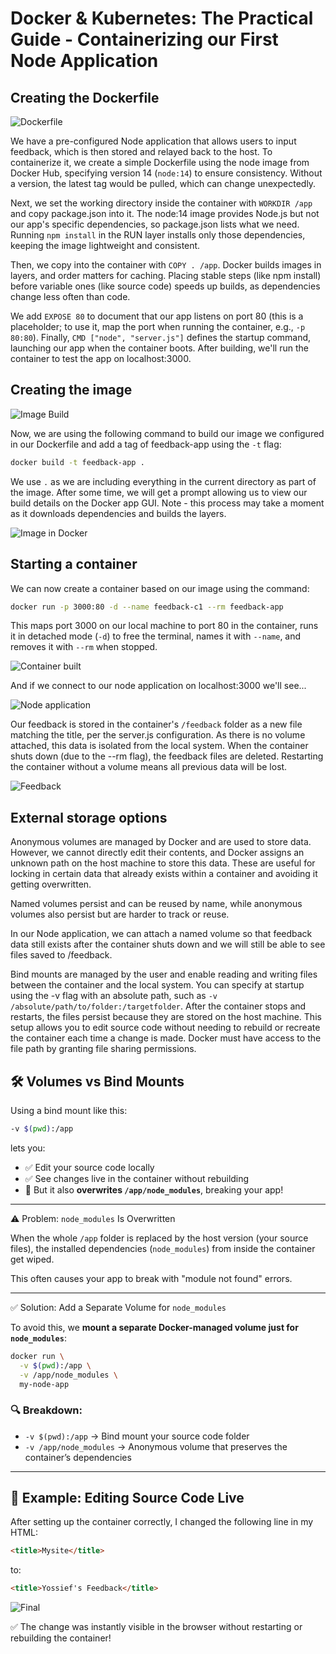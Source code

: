 # Docker & Kubernetes: The Practical Guide - Containerizing our First Node Application


## Creating the Dockerfile

![Dockerfile](images/dockerfile.png)

We have a pre-configured Node application that allows users to input feedback, which is then stored and relayed back to the host. To containerize it, we create a simple Dockerfile using the node image from Docker Hub, specifying version 14 (`node:14`) to ensure consistency. Without a version, the latest tag would be pulled, which can change unexpectedly.

Next, we set the working directory inside the container with `WORKDIR /app` and copy package.json into it. The node:14 image provides Node.js but not our app's specific dependencies, so package.json lists what we need. Running `npm install` in the RUN layer installs only those dependencies, keeping the image lightweight and consistent.

Then, we copy into the container with `COPY . /app`. Docker builds images in layers, and order matters for caching. Placing stable steps (like npm install) before variable ones (like source code) speeds up builds, as dependencies change less often than code.

We add `EXPOSE 80` to document that our app listens on port 80 (this is a placeholder; to use it, map the port when running the container, e.g., `-p 80:80`). Finally, `CMD ["node", "server.js"]` defines the startup command, launching our app when the container boots. After building, we'll run the container to test the app on localhost:3000.

## Creating the image

![Image Build](images/build.png)

Now, we are using the following command to build our image we configured in our Dockerfile and add a tag of feedback-app using the `-t` flag:

```bash
docker build -t feedback-app .
```

We use `.` as we are including everything in the current directory as part of the image. After some time, we will get a prompt allowing us to view our build details on the Docker app GUI. Note - this process may take a moment as it downloads dependencies and builds the layers.

![Image in Docker](images/image.png)

## Starting a container

We can now create a container based on our image using the command:

```bash
docker run -p 3000:80 -d --name feedback-c1 --rm feedback-app
```

This maps port 3000 on our local machine to port 80 in the container, runs it in detached mode (`-d`) to free the terminal, names it with `--name`, and removes it with `--rm` when stopped.

![Container built](images/run.png)

And if we connect to our node application on localhost:3000 we'll see...

![Node application](images/Node.png)

Our feedback is stored in the container's `/feedback` folder as a new file matching the title, per the server.js configuration. As there is no volume attached, this data is isolated from the local system. When the container shuts down (due to the --rm flag), the feedback files are deleted. Restarting the container without a volume means all previous data will be lost.

![Feedback](images/feedback.png)


## External storage options

Anonymous volumes are managed by Docker and are used to store data. However, we cannot directly edit their contents, and Docker assigns an unknown path on the host machine to store this data. These are useful for locking in certain data that already exists within a container and avoiding it getting overwritten. 

Named volumes persist and can be reused by name, while anonymous volumes also persist but are harder to track or reuse.

In our Node application, we can attach a named volume so that feedback data still exists after the container shuts down and we will still be able to see files saved to /feedback.

Bind mounts are managed by the user and enable reading and writing files between the container and the local system. You can specify at startup using the -v flag with an absolute path, such as `-v /absolute/path/to/folder:/targetfolder`. After the container stops and restarts, the files persist because they are stored on the host machine. This setup allows you to edit source code without needing to rebuild or recreate the container each time a change is made. Docker must have access to the file path by granting file sharing permissions.

## 🛠️ Volumes vs Bind Mounts

Using a bind mount like this:

```bash
-v $(pwd):/app
```

lets you:

- ✅ Edit your source code locally
- ✅ See changes live in the container without rebuilding
- 🚫 But it also **overwrites `/app/node_modules`**, breaking your app!

---

⚠️ Problem: `node_modules` Is Overwritten

When the whole `/app` folder is replaced by the host version (your source files), the installed dependencies (`node_modules`) from inside the container get wiped.

This often causes your app to break with "module not found" errors.

---

✅ Solution: Add a Separate Volume for `node_modules`

To avoid this, we **mount a separate Docker-managed volume just for `node_modules`**:

```bash
docker run \
  -v $(pwd):/app \
  -v /app/node_modules \
  my-node-app
```

### 🔍 Breakdown:
- `-v $(pwd):/app` → Bind mount your source code folder
- `-v /app/node_modules` → Anonymous volume that preserves the container’s dependencies

---

## 🧪 Example: Editing Source Code Live

After setting up the container correctly, I changed the following line in my HTML:

```html
<title>Mysite</title>
```

to:

```html
<title>Yossief's Feedback</title>
```

![Final](images/final.png)

✅ The change was instantly visible in the browser without restarting or rebuilding the container!


